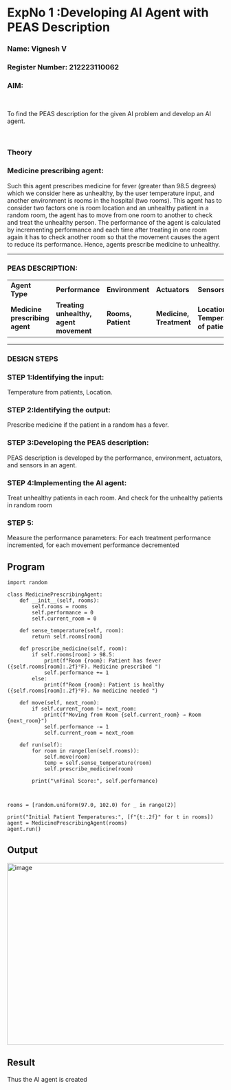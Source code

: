 <h1>ExpNo 1 :Developing AI Agent with PEAS Description</h1>
<h3>Name: Vignesh V</h3>
<h3>Register Number: 212223110062</h3>


<h3>AIM:</h3>
<br>
<p>To find the PEAS description for the given AI problem and develop an AI agent.</p>
<br>
<h3>Theory</h3>
<h3>Medicine prescribing agent:</h3>
<p>Such this agent prescribes medicine for fever (greater than 98.5 degrees) which we consider here as unhealthy, by the user temperature input, and another environment is rooms in the hospital (two rooms). This agent has to consider two factors one is room location and an unhealthy patient in a random room, the agent has to move from one room to another to check and treat the unhealthy person. The performance of the agent is calculated by incrementing performance and each time after treating in one room again it has to check another room so that the movement causes the agent to reduce its performance. Hence, agents prescribe medicine to unhealthy.</p>
<hr>
<h3>PEAS DESCRIPTION:</h3>
<table>
  <tr>
    <td><strong>Agent Type</strong></td>
    <td><strong>Performance</strong></td>
     <td><strong>Environment</strong></td>
    <td><strong>Actuators</strong></td>
    <td><strong>Sensors</strong></td>
  </tr>
    <tr>
    <td><strong>Medicine prescribing agent</strong></td>
    <td><strong>Treating unhealthy, agent movement</strong></td>
     <td><strong>Rooms, Patient</strong></td>
    <td><strong>Medicine, Treatment</strong></td>
    <td><strong>Location, Temperature of patient</strong></td>
  </tr>
</table>
<hr>
<H3>DESIGN STEPS</H3>
<h3>STEP 1:Identifying the input:</h3>
<p>Temperature from patients, Location.</p>
<h3>STEP 2:Identifying the output:</h3>
<p>Prescribe medicine if the patient in a random has a fever.</p>
<h3>STEP 3:Developing the PEAS description:</h3>
<p>PEAS description is developed by the performance, environment, actuators, and sensors in an agent.</p>
<h3>STEP 4:Implementing the AI agent:</h3>
<p>Treat unhealthy patients in each room. And check for the unhealthy patients in random room</p>
<h3>STEP 5:</h3>
<p>Measure the performance parameters: For each treatment performance incremented, for each movement performance decremented</p>

## Program
```
import random

class MedicinePrescribingAgent:
    def __init__(self, rooms):   
        self.rooms = rooms
        self.performance = 0
        self.current_room = 0  

    def sense_temperature(self, room):
        return self.rooms[room]

    def prescribe_medicine(self, room):
        if self.rooms[room] > 98.5:
            print(f"Room {room}: Patient has fever ({self.rooms[room]:.2f}°F). Medicine prescribed ")
            self.performance += 1
        else:
            print(f"Room {room}: Patient is healthy ({self.rooms[room]:.2f}°F). No medicine needed ")

    def move(self, next_room):
        if self.current_room != next_room:
            print(f"Moving from Room {self.current_room} → Room {next_room}")
            self.performance -= 1
            self.current_room = next_room

    def run(self):
        for room in range(len(self.rooms)):
            self.move(room)
            temp = self.sense_temperature(room)
            self.prescribe_medicine(room)

        print("\nFinal Score:", self.performance)



rooms = [random.uniform(97.0, 102.0) for _ in range(2)]

print("Initial Patient Temperatures:", [f"{t:.2f}" for t in rooms])
agent = MedicinePrescribingAgent(rooms)
agent.run()

```

## Output

<img width="1598" height="423" alt="image" src="https://github.com/user-attachments/assets/3881dfb6-9265-4a8b-a04d-cb943678a7d8" />

## Result

Thus the AI agent is created 
